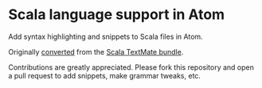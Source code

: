 # Scala language support in Atom

Add syntax highlighting and snippets to Scala files in Atom.

Originally [converted](http://atom.io/docs/latest/converting-a-text-mate-bundle)
from the [Scala TextMate bundle](https://github.com/mads379/scala.tmbundle).

Contributions are greatly appreciated. Please fork this repository and open a
pull request to add snippets, make grammar tweaks, etc.
